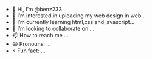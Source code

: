 - 👋 Hi, I’m @benz233
- 👀 I’m interested in uploading my web design in web...
- 🌱 I’m currently learning html,css and javascript...
- 💞️ I’m looking to collaborate on ...
- 📫 How to reach me ...
- 😄 Pronouns: ...
- ⚡ Fun fact: ...

<!---
benz233/benz233 is a ✨ special ✨ repository because its `README.md` (this file) appears on your GitHub profile.
You can click the Preview link to take a look at your changes.
--->

